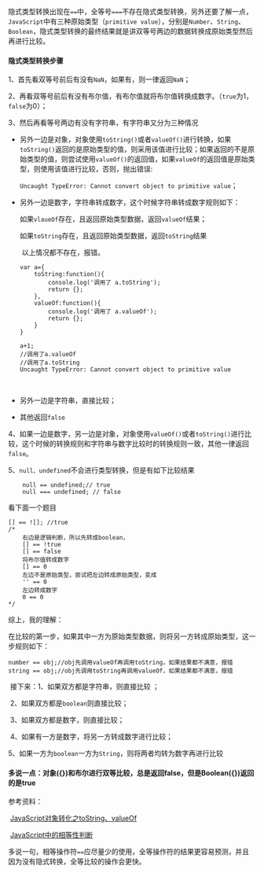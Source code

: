 隐式类型转换出现在`==`中，全等号`===`不存在隐式类型转换，另外还要了解一点，`JavaScript`中有三种原始类型（`primitive value`），分别是`Number`、`String`、`Boolean`，隐式类型转换的最终结果就是讲双等号两边的数据转换成原始类型然后再进行比较。

#### 隐式类型转换步骤

1、首先看双等号前后有没有`NaN`，如果有，则一律返回`NaN`；

2、再看双等号前后有没有布尔值，有布尔值就将布尔值转换成数字。（`true`为1，`false`为0）；

3、然后再看等号两边有没有字符串，有字符串又分为三种情况

*   另外一边是对象，对象使用`toString()`或者`valueOf()`进行转换，如果`toString()`返回的是原始类型的值，则采用该值进行比较；如果返回的不是原始类型的值，则尝试使用`valueOf()`的返回值，如果`valueOf`的返回值是原始类型，则使用该值进行比较，否则，抛出错误:

    ​		`Uncaught TypeError: Cannot convert object to primitive value`；

*   另外一边是数字，字符串转成数字，这个时候字符串转成数字规则如下：

      ​	如果`vlaueOf`存在，且返回原始类型数据，返回`valueOf`结果；

      ​	如果`toString`存在，且返回原始类型数据，返回`toString`结果

      ​	以上情况都不存在，报错。

      ```
      var a={
          toString:function(){
              console.log('调用了 a.toString');
              return {};
          },
          valueOf:function(){
              console.log('调用了 a.valueOf');
              return {};
          }
      }

      a+1;
      //调用了a.valueOf
      //调用了a.toString
      Uncaught TypeError: Cannot convert object to primitive value
      ```

      ​

*   另外一边是字符串，直接比较；

*   其他返回`false`

4、如果一边是数字，另一边是对象，对象使用`valueOf()`或者`toString()`进行比较，这个时候的转换规则和字符串与数字比较时的转换规则一致，其他一律返回`false`。

5、`null、undefined`不会进行类型转换，但是有如下比较结果

```
	null == undefined;// true
	null === undefined; // false
```

看下面一个题目

```
[] == ![]; //true
/*
	右边是逻辑判断，所以先转成boolean，
	[] == !true
	[] == false
	将布尔值转成数字
	[] == 0
	左边不是原始类型，尝试把左边转成原始类型，变成
	'' == 0
	左边转成数字
	0 == 0
*/
```

综上，我的理解：

​	在比较的第一步，如果其中一方为原始类型数据，则将另一方转成原始类型，这一步规则如下：

```
number == obj;//obj先调用valueOf再调用toString，如果结果都不满意，报错
string == obj;//obj先调用toString再调用valueOf，如果结果都不满意，报错
```

​	接下来：1、如果双方都是字符串，则直接比较	；

​			2、如果双方都是`boolean`则直接比较；

​			3、如果双方都是数字，则直接比较；

​			4、如果有一方是数字，将另一方转成数字进行比较；

​			5、如果一方为`boolean`一方为`String`，则将两者均转为数字再进行比较

#### 多说一点：对象({})和布尔进行双等比较，总是返回false，但是Boolean({})返回的是true


参考资料：

​	[JavaScript对象转化之toString、valueOf](http://frontenddev.org/link/convert-the-tostring-the-valueof-javascript-object.html)

​	[JavaScript中的相等性判断](https://developer.mozilla.org/zh-CN/docs/Web/JavaScript/Equality_comparisons_and_sameness)



多说一句，相等操作符`==`应尽量少的使用，全等操作符的结果更容易预测，并且因为没有隐式转换，全等比较的操作会更快。



​	